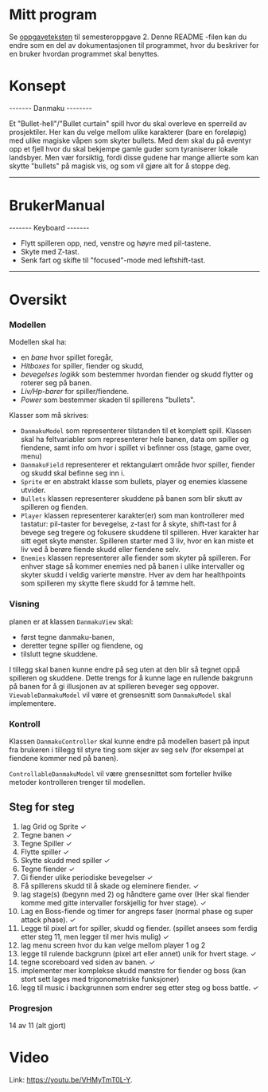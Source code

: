 # Mitt program

Se [oppgaveteksten](./OPPGAVETEKST.md) til semesteroppgave 2. Denne README -filen kan du endre som en del av dokumentasjonen til programmet, hvor du beskriver for en bruker hvordan programmet skal benyttes.

# Konsept

------- Danmaku --------

Et "Bullet-hell"/"Bullet curtain" spill hvor du skal overleve en sperreild av prosjektiler. 
Her kan du velge mellom ulike karakterer (bare en foreløpig) med ulike magiske våpen som skyter bullets. Med dem skal du på eventyr opp et fjell hvor du skal bekjempe gamle guder som tyraniserer lokale landsbyer. 
Men vær forsiktig, fordi disse gudene har mange allierte som kan skytte "bullets" på magisk vis, og som vil gjøre alt for å stoppe deg.
 
------------------------

# BrukerManual

------- Keyboard -------
- Flytt spilleren opp, ned, venstre og høyre med pil-tastene.
- Skyte med Z-tast.
- Senk fart og skifte til "focused"-mode med leftshift-tast.
------------------------

# Oversikt

### Modellen

Modellen skal ha:

- en *bane* hvor spillet foregår,
- *Hitboxes* for spiller, fiender og skudd,
- *bevegelses logikk* som bestemmer hvordan fiender og skudd flytter og roterer seg på banen.
- *Liv/Hp-barer* for spiller/fiendene.
- *Power* som bestemmer skaden til spillerens "bullets".

Klasser som må skrives:
- `DanmakuModel` som representerer tilstanden til et komplett spill. Klassen skal ha feltvariabler som representerer hele banen, data om spiller og fiendene, samt info om hvor i spillet vi befinner oss (stage, game over, menu)
- `DanmakuField` representerer et rektangulært område hvor spiller, fiender og skudd skal befinne seg inn i.
- `Sprite` er en abstrakt klasse som bullets, player og enemies klassene utvider.
- `Bullets` klassen representerer skuddene på banen som blir skutt av spilleren og fienden.
- `Player` klassen representerer karakter(er) som man kontrollerer med tastatur: pil-taster for bevegelse, z-tast for å skyte, shift-tast for å bevege seg tregere og fokusere skuddene til spilleren. Hver karakter har sitt eget skyte mønster. Spilleren starter med 3 liv, hvor en kan miste et liv ved å berøre fiende skudd eller fiendene selv.
- `Enemies` klassen representerer alle fiender som skyter på spilleren. For enhver stage så kommer enemies ned på banen i ulike intervaller og skyter skudd i veldig varierte mønstre. Hver av dem har healthpoints som spilleren my skytte flere skudd for å tømme helt.

### Visning

planen er at klassen `DanmakuView` skal:

- først tegne danmaku-banen,
- deretter tegne spiller og fiendene, og
- tilslutt tegne skuddene.

I tillegg skal banen kunne endre på seg uten at den blir så tegnet oppå spilleren og skuddene. Dette trengs for å kunne lage en rullende bakgrunn på banen for å gi illusjonen av at spilleren beveger seg oppover. `ViewableDanmakuModel` vil være et grensesnitt som `DanmakuModel` skal implementere.

### Kontroll

Klassen `DanmakuController` skal kunne endre på modellen basert på input fra brukeren i tillegg til styre ting som skjer av seg selv (for eksempel at fiendene kommer ned på banen). 

`ControllableDanmakuModel` vil være grensesnittet som forteller hvilke metoder kontrolleren trenger til modellen.

## Steg for steg

1. lag Grid og Sprite ✓
2. Tegne banen ✓
3. Tegne Spiller ✓
4. Flytte spiller ✓
5. Skytte skudd med spiller ✓
6. Tegne fiender ✓
7. Gi fiender ulike periodiske bevegelser ✓
8. Få spillerens skudd til å skade og eleminere fiender. ✓
9. lag stage(s) (begynn med 2) og håndtere game over (Her skal fiender komme med gitte intervaller forskjellig for hver stage). ✓
10. Lag en Boss-fiende og timer for angreps faser (normal phase og super attack phase). ✓
11. Legge til pixel art for spiller, skudd og fiender.
(spillet ansees som ferdig etter steg 11, men legger til mer hvis mulig) ✓
12. lag menu screen hvor du kan velge mellom player 1 og 2
13. legge til rulende backgrunn (pixel art eller annet) unik for hvert stage. ✓
14. tegne scoreboard ved siden av banen. ✓
15. implementer mer komplekse skudd mønstre for fiender og boss (kan stort sett lages med trigonometriske funksjoner)
16. legg til music i backgrunnen som endrer seg etter steg og boss battle. ✓

### Progresjon

14 av 11 (alt gjort)

# Video

Link: https://youtu.be/VHMyTmT0L-Y.


